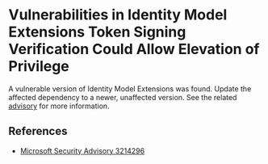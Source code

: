 # Vulnerabilities in Identity Model Extensions Token Signing Verification Could Allow Elevation of Privilege

A vulnerable version of Identity Model Extensions was found. Update the affected
dependency to a newer, unaffected version. See the related
[advisory](https://learn.microsoft.com/en-us/security-updates/SecurityAdvisories/2017/3214296)
for more information.

## References

-   [Microsoft Security Advisory 3214296](https://learn.microsoft.com/en-us/security-updates/SecurityAdvisories/2017/3214296)
